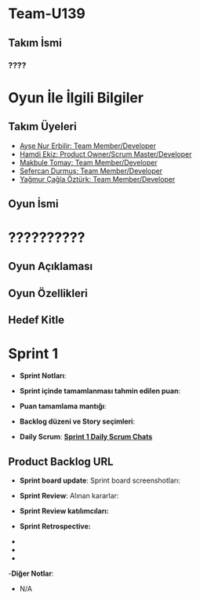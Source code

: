# Team-U139
## **Takım İsmi**

### **????**


# Oyun İle İlgili Bilgiler

## Takım Üyeleri

- [Ayşe Nur Erbilir: Team Member/Developer](https://github.com/AysenurErbilir)
- [Hamdi Ekiz: Product Owner/Scrum Master/Developer](https://github.com/hamdyekiz)
- [Makbule Tomay: Team Member/Developer](https://github.com/tomaymakbule)
- [Sefercan Durmuş: Team Member/Developer]()
- [Yağmur Çağla Öztürk: Team Member/Developer](https://github.com/ymrcgl)

## Oyun İsmi
# **??????????**

## Oyun Açıklaması
  
  

## Oyun Özellikleri




## Hedef Kitle

# Sprint 1

- **Sprint Notları**: 

- **Sprint içinde tamamlanması tahmin edilen puan**: 

- **Puan tamamlama mantığı**: 

- **Backlog düzeni ve Story seçimleri**: 


- **Daily Scrum**: 
[**Sprint 1 Daily Scrum Chats**]()

## Product Backlog URL




- **Sprint board update**: Sprint board screenshotları: 


  
- **Sprint Review**: 
Alınan kararlar: 
  
- **Sprint Review katılımcıları:** 
  
- **Sprint Retrospective:**
-
- 
- 


-**Diğer Notlar**:
- N/A
  
  
  
  
  
  
  



